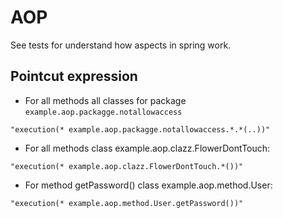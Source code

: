 # AOP

See tests for understand how aspects in spring work.

## Pointcut expression

* For all methods all classes for package `example.aop.packagge.notallowaccess`
```
"execution(* example.aop.packagge.notallowaccess.*.*(..))"
```

* For all methods class example.aop.clazz.FlowerDontTouch:
```
"execution(* example.aop.clazz.FlowerDontTouch.*())"
```

* For method getPassword() class example.aop.method.User:
```
"execution(* example.aop.method.User.getPassword())"
```